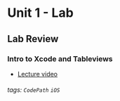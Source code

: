 Unit 1 - Lab
===

## Lab Review

### Intro to Xcode and Tableviews
- [Lecture video](https://uci.zoom.us/rec/share/5PEyKq_orExJYKPH5kj0X6EIT7r9T6a8hnIX_fAK0AYeChzyMFPTjsknBuvLzg)



###### tags: `CodePath` `iOS`
